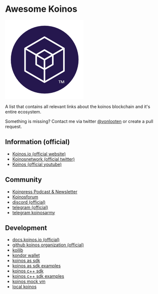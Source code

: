 # Awesome Koinos

![Koinos Logo](https://raw.githubusercontent.com/koinos/koinos-branding/master/assets/icons/koinos-icon-dark.png "Koinos Logo")

A list that contains all relevant links about the koinos blockchain and it's entire ecosystem.

Something is missing? Contact me via twitter [@vonlooten](https://twitter.com/vonlooten) or create a pull request.

## Information (official)

- [Koinos.io (official website)](https://koinos.io)
- [Koinosnetwork (official twitter)](https://twitter.com/koinosnetwork)
- [Koinos (official youtube)](https://www.youtube.com/c/KoinosBlockchain)

## Community
- [Koinpress Podcast & Newsletter](https://thekoinpress.com)
- [Koinosforum](https://koinosforum.com)
- [discord (official)](https://discord.com/invite/GErGNsu)
- [telegram (official)](https://t.co/jq3R1y41tQ)
- [telegram koinosarmy](https://t.me/koinosunofficialpricechat)

## Development
- [docs.koinos.io (official)](https://docs.koinos.io)
- [github koinos organization (official)](https://github.com/koinos)
- [koilib](https://github.com/joticajulian/koilib)
- [kondor wallet](https://github.com/joticajulian/kondor)
- [koinos as sdk](https://github.com/roaminroe/koinos-as-sdk)
- [koinos as sdk examples](https://github.com/roaminroe/koinos-as-sdk-examples)
- [koinos c++ sdk](https://github.com/koinos/koinos-sdk-cpp)
- [koinos c++ sdk examples](https://github.com/koinos/koinos-contract-examples)
- [koinos mock vm](https://github.com/roaminroe/koinos-mock-vm)
- [local koinos](https://github.com/roaminroe/local-koinos)


